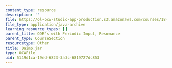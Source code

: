 ```yaml
---
content_type: resource
description: ''
file: https://ol-ocw-studio-app-production.s3.amazonaws.com/courses/18-03sc-differential-equations-fall-2011/5119d1ca19ed68233a3c6819727dc853_Daimp.jar
file_type: application/java-archive
learning_resource_types: []
parent_title: ODE's with Periodic Input, Resonance
parent_type: CourseSection
resourcetype: Other
title: Daimp.jar
type: OCWFile
uid: 5119d1ca-19ed-6823-3a3c-6819727dc853
---
```

